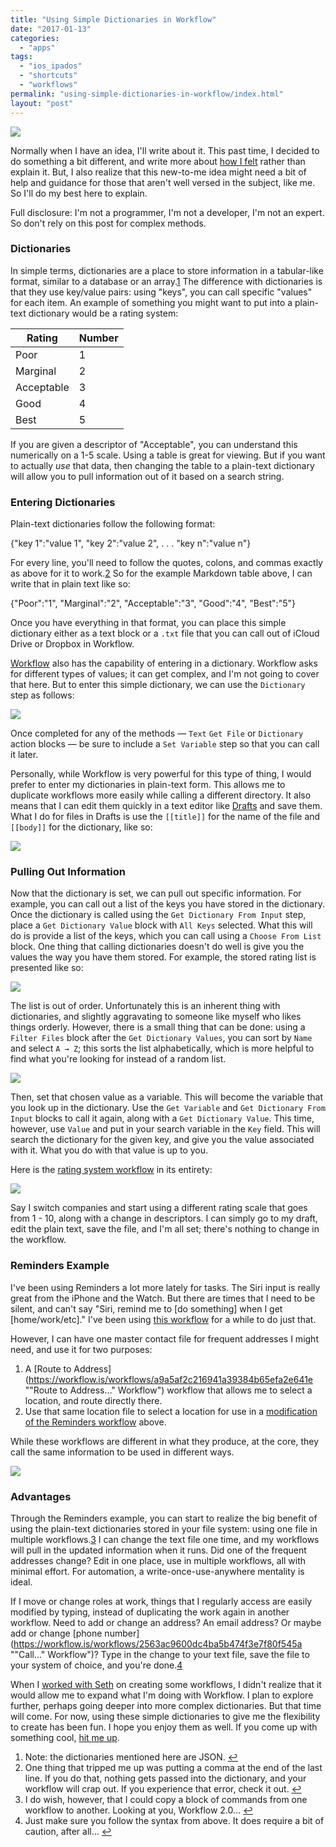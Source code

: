 ```yaml
---
title: "Using Simple Dictionaries in Workflow"
date: "2017-01-13"
categories: 
  - "apps"
tags: 
  - "ios_ipados"
  - "shortcuts"
  - "workflows"
permalink: "using-simple-dictionaries-in-workflow/index.html"
layout: "post"
---
```


[![](/images/Workflow-Array-Feature.jpeg)](/images/Workflow-Array-Feature.jpeg)

Normally when I have an idea, I'll write about it. This past time, I decided to do something a bit different, and write more about [how I felt](https://www.nahumck.me/gaining-experience/ "Gaining Experience") rather than explain it. But, I also realize that this new-to-me idea might need a bit of help and guidance for those that aren't well versed in the subject, like me. So I'll do my best here to explain.

Full disclosure: I'm not a programmer, I'm not a developer, I'm not an expert. So don't rely on this post for complex methods.

### Dictionaries

In simple terms, dictionaries are a place to store information in a tabular-like format, similar to a database or an array.[1](#fn1) The difference with dictionaries is that they use key/value pairs: using "keys", you can call specific "values" for each item. An example of something you might want to put into a plain-text dictionary would be a rating system:

  
| Rating | Number |
| --- | --- |
| Poor | 1 |
| Marginal | 2 |
| Acceptable | 3 |
| Good | 4 |
| Best | 5 |

If you are given a descriptor of "Acceptable", you can understand this numerically on a 1-5 scale. Using a table is great for viewing. But if you want to actually _use_ that data, then changing the table to a plain-text dictionary will allow you to pull information out of it based on a search string.

### Entering Dictionaries

Plain-text dictionaries follow the following format:

{"key 1":"value 1",
"key 2":"value 2",
.
.
.
"key n":"value n"}

For every line, you'll need to follow the quotes, colons, and commas exactly as above for it to work.[2](#fn2) So for the example Markdown table above, I can write that in plain text like so:

{"Poor":"1",
"Marginal":"2",
"Acceptable":"3",
"Good":"4",
"Best":"5"}

Once you have everything in that format, you can place this simple dictionary either as a text block or a `.txt` file that you can call out of iCloud Drive or Dropbox in Workflow.

[Workflow](https://geo.itunes.apple.com/us/app/workflow-powerful-automation/id915249334?mt=8&uo=4&at=1001l4VZ&ct=ntwitter "Workflow on the App Store") also has the capability of entering in a dictionary. Workflow asks for different types of values; it can get complex, and I'm not going to cover that here. But to enter this simple dictionary, we can use the `Dictionary` step as follows:

![](/images/Workflow-Dictionary-Input.jpeg)

Once completed for any of the methods — `Text` `Get File` or `Dictionary` action blocks — be sure to include a `Set Variable` step so that you can call it later.

Personally, while Workflow is very powerful for this type of thing, I would prefer to enter my dictionaries in plain-text form. This allows me to duplicate workflows more easily while calling a different directory. It also means that I can edit them quickly in a text editor like [Drafts](https://geo.itunes.apple.com/us/app/drafts-quickly-capture-notes/id905337691?mt=8&uo=4&at=1001l4VZ&ct=ntwitter "Drafts on the App Store") and save them. What I do for files in Drafts is use the `[[title]]` for the name of the file and `[[body]]` for the dictionary, like so:

![](/images/Workflow-Drafts-Array-Entry.jpeg)

### Pulling Out Information

Now that the dictionary is set, we can pull out specific information. For example, you can call out a list of the keys you have stored in the dictionary. Once the dictionary is called using the `Get Dictionary From Input` step, place a `Get Dictionary Value` block with `All Keys` selected. What this will do is provide a list of the keys, which you can call using a `Choose From List` block. One thing that calling dictionaries doesn't do well is give you the values the way you have them stored. For example, the stored rating list is presented like so:

![](/images/Rating-System-List.jpeg)

The list is out of order. Unfortunately this is an inherent thing with dictionaries, and slightly aggravating to someone like myself who likes things orderly. However, there is a small thing that can be done: using a `Filter Files` block after the `Get Dictionary Values`, you can sort by `Name` and select `A → Z`; this sorts the list alphabetically, which is more helpful to find what you're looking for instead of a random list.

![](/images/Filter-Files-Block-Sort.jpeg)

Then, set that chosen value as a variable. This will become the variable that you look up in the dictionary. Use the `Get Variable` and `Get Dictionary From Input` blocks to call it again, along with a `Get Dictionary Value`. This time, however, use `Value` and put in your search variable in the `Key` field. This will search the dictionary for the given key, and give you the value associated with it. What you do with that value is up to you.

Here is the [rating system workflow](https://workflow.is/workflows/6b946072d5244ec7b985bc7aa93034b3 "Rating System Workflow") in its entirety:

![](/images/Rating-System-Workflow.jpeg)

Say I switch companies and start using a different rating scale that goes from 1 - 10, along with a change in descriptors. I can simply go to my draft, edit the plain text, save the file, and I'm all set; there's nothing to change in the workflow.

### Reminders Example

I've been using Reminders a lot more lately for tasks. The Siri input is really great from the iPhone and the Watch. But there are times that I need to be silent, and can't say "Siri, remind me to \[do something\] when I get \[home/work/etc\]." I've been using [this workflow](https://workflow.is/workflows/b7231e76075d4899afa4ae31753275f4 "Reminder workflow") for a while to do just that.

However, I can have one master contact file for frequent addresses I might need, and use it for two purposes:

1. A [Route to Address](https://workflow.is/workflows/a9a5af2c216941a39384b65efa2e641e ""Route to Address…" Workflow") workflow that allows me to select a location, and route directly there.
2. Use that same location file to select a location for use in a [modification of the Reminders workflow](https://workflow.is/workflows/d70f116c25364396b6e83b70bb78ed65 "Reminders") above.

While these workflows are different in what they produce, at the core, they call the same information to be used in different ways.

![](/images/Address-Array-Workflows.jpeg)

### Advantages

Through the Reminders example, you can start to realize the big benefit of using the plain-text dictionaries stored in your file system: using one file in multiple workflows.[3](#fn3) I can change the text file one time, and my workflows will pull in the updated information when it runs. Did one of the frequent addresses change? Edit in one place, use in multiple workflows, all with minimal effort. For automation, a write-once-use-anywhere mentality is ideal.

If I move or change roles at work, things that I regularly access are easily modified by typing, instead of duplicating the work again in another workflow. Need to add or change an address? An email address? Or maybe add or change [phone number](https://workflow.is/workflows/2563ac9600dc4ba5b474f3e7f80f545a ""Call…" Workflow")? Type in the change to your text file, save the file to your system of choice, and you're done.[4](#fn4)

When I [worked with Seth](http://sethclifford.me/2017/01/using-drafts-and-workflow-as-a-clipboard-manager/ "Using Drafts and Workflow as a Clipboard Manager") on creating some workflows, I didn't realize that it would allow me to expand what I'm doing with Workflow. I plan to explore further, perhaps going deeper into more complex dictionaries. But that time will come. For now, using these simple dictionaries to give me the flexibility to create has been fun. I hope you enjoy them as well. If you come up with something cool, [hit me up](mailto:tim@nahumck.me).

1. Note: the dictionaries mentioned here are JSON. [↩](#ffn1)
2. One thing that tripped me up was putting a comma at the end of the last line. If you do that, nothing gets passed into the dictionary, and your workflow will crap out. If you experience that error, check it out. [↩](#ffn2)
3. I do wish, however, that I could copy a block of commands from one workflow to another. Looking at you, Workflow 2.0… [↩](#ffn3)
4. Just make sure you follow the syntax from above. It does require a bit of caution, after all… [↩](#ffn4)
